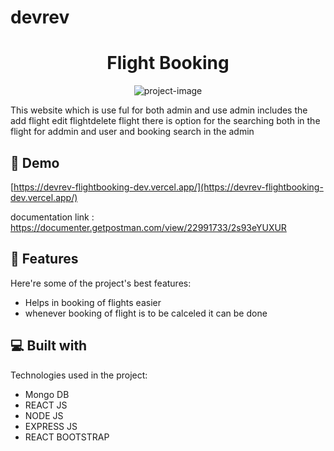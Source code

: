 # devrev


<h1 align="center" id="title">Flight Booking</h1>

<p align="center"><img src="https://images.unsplash.com/photo-1534447677768-be436bb09401" alt="project-image"></p>

<p id="description">This website which is use ful for both admin and use admin includes the add flight edit flightdelete flight there is option for the searching both in the flight for addmin and user and booking search in the admin</p>

<h2>🚀 Demo</h2>

[https://devrev-flightbooking-dev.vercel.app/](https://devrev-flightbooking-dev.vercel.app/)

  
  documentation link : https://documenter.getpostman.com/view/22991733/2s93eYUXUR
<h2>🧐 Features</h2>

Here're some of the project's best features:

*   Helps in booking of flights easier
*   whenever booking of flight is to be calceled it can be done

  
  
<h2>💻 Built with</h2>

Technologies used in the project:

*   Mongo DB
*   REACT JS
*   NODE JS
*   EXPRESS JS
*   REACT BOOTSTRAP
